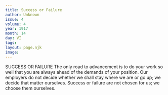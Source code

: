 ```yaml
---
title: Success or Failure
author: Unknown
issue: 4
volume: 4
year: 1917
month: 14
day: VI
tags:
layout: page.njk
image:
---
```

SUCCESS OR FAILURE    The only road to advancement is to do your work so well that you are always ahead of the demands of your position. Our employers do not decide whether we shall stay where we are or go up; we decide that matter ourselves. Success or failure are not chosen for us; we choose them ourselves. 


